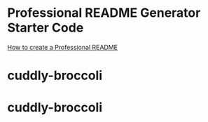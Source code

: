 # Professional README Generator Starter Code

[How to create a Professional README](https://coding-boot-camp.github.io/full-stack/github/professional-readme-guide)
# cuddly-broccoli
# cuddly-broccoli
